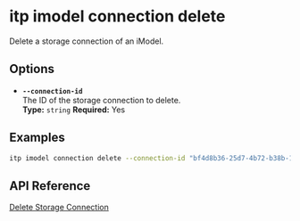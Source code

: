 # itp imodel connection delete

Delete a storage connection of an iModel.

## Options

- **`--connection-id`**  
  The ID of the storage connection to delete.  
  **Type:** `string` **Required:** Yes

## Examples

```bash
itp imodel connection delete --connection-id "bf4d8b36-25d7-4b72-b38b-12c1f0325f42"
```

## API Reference

[Delete Storage Connection](https://developer.bentley.com/apis/synchronization/operations/delete-storage-connection/)
